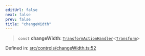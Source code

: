 ```yaml
---
editUrl: false
next: false
prev: false
title: "changeWidth"
---
```


> `const` **changeWidth**: [`TransformActionHandler`](/api/type-aliases/transformactionhandler/)\<[`Transform`](/api/type-aliases/transform/)\>

Defined in: [src/controls/changeWidth.ts:52](https://github.com/fabricjs/fabric.js/blob/b4f67b1cfd353d0e2763b168e07bce6b67895452/src/controls/changeWidth.ts#L52)
